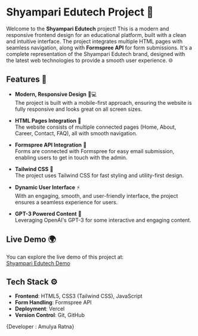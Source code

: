 # Shyampari Edutech Project 🚀

Welcome to the **Shyampari Edutech** project! This is a modern and responsive frontend design for an educational platform, built with a clean and intuitive interface. The project integrates multiple HTML pages with seamless navigation, along with **Formspree API** for form submissions. It's a complete representation of the Shyampari Edutech brand, designed with the latest web technologies to provide a smooth user experience. 🌐

## Features 🌟

- **Modern, Responsive Design** 📱💻  
  The project is built with a mobile-first approach, ensuring the website is fully responsive and looks great on all screen sizes.

- **HTML Pages Integration** 🔗  
  The website consists of multiple connected pages (Home, About, Career, Contact, FAQ), all with smooth navigation.

- **Formspree API Integration** 📧  
  Forms are connected with Formspree for easy email submission, enabling users to get in touch with the admin.

- **Tailwind CSS** 🎨  
  The project uses Tailwind CSS for fast styling and utility-first design.

- **Dynamic User Interface** ⚡  
  With an engaging, smooth, and user-friendly interface, the project ensures a seamless experience for users.

- **GPT-3 Powered Content** 🤖  
  Leveraging OpenAI's GPT-3 for some interactive and engaging content.

## Live Demo 🌍

You can explore the live demo of this project at:  
[Shyampari Edutech Demo](https://edutech-project-p8lu6wfv5-amulya-ratna-sharmas-projects.vercel.app)

## Tech Stack ⚙️

- **Frontend**: HTML5, CSS3 (Tailwind CSS), JavaScript
- **Form Handling**: Formspree API
- **Deployment**: Vercel
- **Version Control**: Git, GitHub

{Developer : Amulya Ratna}
